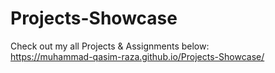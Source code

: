 # Projects-Showcase

Check out my all Projects &amp; Assignments below:
<br>
https://muhammad-qasim-raza.github.io/Projects-Showcase/
